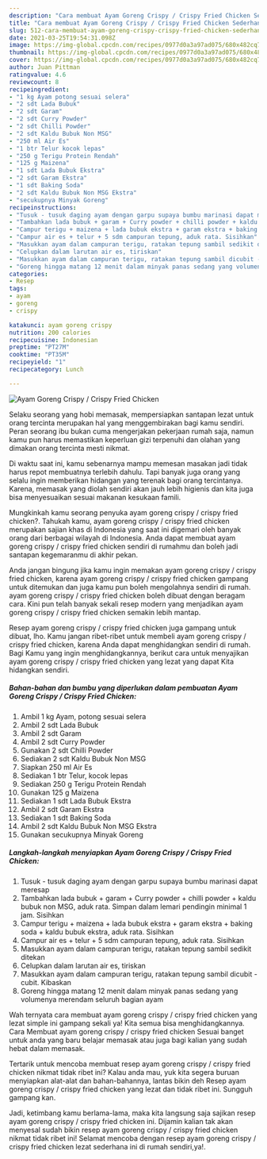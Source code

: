 ```yaml
---
description: "Cara membuat Ayam Goreng Crispy / Crispy Fried Chicken Sederhana dan Mudah Dibuat"
title: "Cara membuat Ayam Goreng Crispy / Crispy Fried Chicken Sederhana dan Mudah Dibuat"
slug: 512-cara-membuat-ayam-goreng-crispy-crispy-fried-chicken-sederhana-dan-mudah-dibuat
date: 2021-03-25T19:54:31.098Z
image: https://img-global.cpcdn.com/recipes/0977d0a3a97ad075/680x482cq70/ayam-goreng-crispy-crispy-fried-chicken-foto-resep-utama.jpg
thumbnail: https://img-global.cpcdn.com/recipes/0977d0a3a97ad075/680x482cq70/ayam-goreng-crispy-crispy-fried-chicken-foto-resep-utama.jpg
cover: https://img-global.cpcdn.com/recipes/0977d0a3a97ad075/680x482cq70/ayam-goreng-crispy-crispy-fried-chicken-foto-resep-utama.jpg
author: Juan Pittman
ratingvalue: 4.6
reviewcount: 8
recipeingredient:
- "1 kg Ayam potong sesuai selera"
- "2 sdt Lada Bubuk"
- "2 sdt Garam"
- "2 sdt Curry Powder"
- "2 sdt Chilli Powder"
- "2 sdt Kaldu Bubuk Non MSG"
- "250 ml Air Es"
- "1 btr Telur kocok lepas"
- "250 g Terigu Protein Rendah"
- "125 g Maizena"
- "1 sdt Lada Bubuk Ekstra"
- "2 sdt Garam Ekstra"
- "1 sdt Baking Soda"
- "2 sdt Kaldu Bubuk Non MSG Ekstra"
- "secukupnya Minyak Goreng"
recipeinstructions:
- "Tusuk - tusuk daging ayam dengan garpu supaya bumbu marinasi dapat meresap"
- "Tambahkan lada bubuk + garam + Curry powder + chilli powder + kaldu bubuk non MSG, aduk rata. Simpan dalam lemari pendingin minimal 1 jam. Sisihkan"
- "Campur terigu + maizena + lada bubuk ekstra + garam ekstra + baking soda + kaldu bubuk ekstra, aduk rata. Sisihkan"
- "Campur air es + telur + 5 sdm campuran tepung, aduk rata. Sisihkan"
- "Masukkan ayam dalam campuran terigu, ratakan tepung sambil sedikit ditekan"
- "Celupkan dalam larutan air es, tiriskan"
- "Masukkan ayam dalam campuran terigu, ratakan tepung sambil dicubit - cubit. Kibaskan"
- "Goreng hingga matang 12 menit dalam minyak panas sedang yang volumenya merendam seluruh bagian ayam"
categories:
- Resep
tags:
- ayam
- goreng
- crispy

katakunci: ayam goreng crispy 
nutrition: 200 calories
recipecuisine: Indonesian
preptime: "PT27M"
cooktime: "PT35M"
recipeyield: "1"
recipecategory: Lunch

---
```



![Ayam Goreng Crispy / Crispy Fried Chicken](https://img-global.cpcdn.com/recipes/0977d0a3a97ad075/680x482cq70/ayam-goreng-crispy-crispy-fried-chicken-foto-resep-utama.jpg)

Selaku seorang yang hobi memasak, mempersiapkan santapan lezat untuk orang tercinta merupakan hal yang menggembirakan bagi kamu sendiri. Peran seorang ibu bukan cuma mengerjakan pekerjaan rumah saja, namun kamu pun harus memastikan keperluan gizi terpenuhi dan olahan yang dimakan orang tercinta mesti nikmat.

Di waktu  saat ini, kamu sebenarnya mampu memesan masakan jadi tidak harus repot membuatnya terlebih dahulu. Tapi banyak juga orang yang selalu ingin memberikan hidangan yang terenak bagi orang tercintanya. Karena, memasak yang diolah sendiri akan jauh lebih higienis dan kita juga bisa menyesuaikan sesuai makanan kesukaan famili. 



Mungkinkah kamu seorang penyuka ayam goreng crispy / crispy fried chicken?. Tahukah kamu, ayam goreng crispy / crispy fried chicken merupakan sajian khas di Indonesia yang saat ini digemari oleh banyak orang dari berbagai wilayah di Indonesia. Anda dapat membuat ayam goreng crispy / crispy fried chicken sendiri di rumahmu dan boleh jadi santapan kegemaranmu di akhir pekan.

Anda jangan bingung jika kamu ingin memakan ayam goreng crispy / crispy fried chicken, karena ayam goreng crispy / crispy fried chicken gampang untuk ditemukan dan juga kamu pun boleh mengolahnya sendiri di rumah. ayam goreng crispy / crispy fried chicken boleh dibuat dengan beragam cara. Kini pun telah banyak sekali resep modern yang menjadikan ayam goreng crispy / crispy fried chicken semakin lebih mantap.

Resep ayam goreng crispy / crispy fried chicken juga gampang untuk dibuat, lho. Kamu jangan ribet-ribet untuk membeli ayam goreng crispy / crispy fried chicken, karena Anda dapat menghidangkan sendiri di rumah. Bagi Kamu yang ingin menghidangkannya, berikut cara untuk menyajikan ayam goreng crispy / crispy fried chicken yang lezat yang dapat Kita hidangkan sendiri.

<!--inarticleads1-->

##### Bahan-bahan dan bumbu yang diperlukan dalam pembuatan Ayam Goreng Crispy / Crispy Fried Chicken:

1. Ambil 1 kg Ayam, potong sesuai selera
1. Ambil 2 sdt Lada Bubuk
1. Ambil 2 sdt Garam
1. Ambil 2 sdt Curry Powder
1. Gunakan 2 sdt Chilli Powder
1. Sediakan 2 sdt Kaldu Bubuk Non MSG
1. Siapkan 250 ml Air Es
1. Sediakan 1 btr Telur, kocok lepas
1. Sediakan 250 g Terigu Protein Rendah
1. Gunakan 125 g Maizena
1. Sediakan 1 sdt Lada Bubuk Ekstra
1. Ambil 2 sdt Garam Ekstra
1. Sediakan 1 sdt Baking Soda
1. Ambil 2 sdt Kaldu Bubuk Non MSG Ekstra
1. Gunakan secukupnya Minyak Goreng




<!--inarticleads2-->

##### Langkah-langkah menyiapkan Ayam Goreng Crispy / Crispy Fried Chicken:

1. Tusuk - tusuk daging ayam dengan garpu supaya bumbu marinasi dapat meresap
1. Tambahkan lada bubuk + garam + Curry powder + chilli powder + kaldu bubuk non MSG, aduk rata. Simpan dalam lemari pendingin minimal 1 jam. Sisihkan
1. Campur terigu + maizena + lada bubuk ekstra + garam ekstra + baking soda + kaldu bubuk ekstra, aduk rata. Sisihkan
1. Campur air es + telur + 5 sdm campuran tepung, aduk rata. Sisihkan
1. Masukkan ayam dalam campuran terigu, ratakan tepung sambil sedikit ditekan
1. Celupkan dalam larutan air es, tiriskan
1. Masukkan ayam dalam campuran terigu, ratakan tepung sambil dicubit - cubit. Kibaskan
1. Goreng hingga matang 12 menit dalam minyak panas sedang yang volumenya merendam seluruh bagian ayam




Wah ternyata cara membuat ayam goreng crispy / crispy fried chicken yang lezat simple ini gampang sekali ya! Kita semua bisa menghidangkannya. Cara Membuat ayam goreng crispy / crispy fried chicken Sesuai banget untuk anda yang baru belajar memasak atau juga bagi kalian yang sudah hebat dalam memasak.

Tertarik untuk mencoba membuat resep ayam goreng crispy / crispy fried chicken nikmat tidak ribet ini? Kalau anda mau, yuk kita segera buruan menyiapkan alat-alat dan bahan-bahannya, lantas bikin deh Resep ayam goreng crispy / crispy fried chicken yang lezat dan tidak ribet ini. Sungguh gampang kan. 

Jadi, ketimbang kamu berlama-lama, maka kita langsung saja sajikan resep ayam goreng crispy / crispy fried chicken ini. Dijamin kalian tak akan menyesal sudah bikin resep ayam goreng crispy / crispy fried chicken nikmat tidak ribet ini! Selamat mencoba dengan resep ayam goreng crispy / crispy fried chicken lezat sederhana ini di rumah sendiri,ya!.


